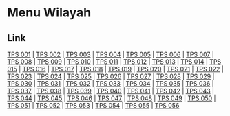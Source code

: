 # Menu Wilayah

## Link

[TPS 001](https://github.com/gigit-pemilu/pemilu-2024-94-papua-tengah/tree/main/pileg-dpr/hitung-suara/sub/94-papua-tengah/sub/04-mimika/sub/01-mimika-baru/sub/1002-kwamki/sub/001-tps)
 | 
[TPS 002](https://github.com/gigit-pemilu/pemilu-2024-94-papua-tengah/tree/main/pileg-dpr/hitung-suara/sub/94-papua-tengah/sub/04-mimika/sub/01-mimika-baru/sub/1002-kwamki/sub/002-tps)
 | 
[TPS 003](https://github.com/gigit-pemilu/pemilu-2024-94-papua-tengah/tree/main/pileg-dpr/hitung-suara/sub/94-papua-tengah/sub/04-mimika/sub/01-mimika-baru/sub/1002-kwamki/sub/003-tps)
 | 
[TPS 004](https://github.com/gigit-pemilu/pemilu-2024-94-papua-tengah/tree/main/pileg-dpr/hitung-suara/sub/94-papua-tengah/sub/04-mimika/sub/01-mimika-baru/sub/1002-kwamki/sub/004-tps)
 | 
[TPS 005](https://github.com/gigit-pemilu/pemilu-2024-94-papua-tengah/tree/main/pileg-dpr/hitung-suara/sub/94-papua-tengah/sub/04-mimika/sub/01-mimika-baru/sub/1002-kwamki/sub/005-tps)
 | 
[TPS 006](https://github.com/gigit-pemilu/pemilu-2024-94-papua-tengah/tree/main/pileg-dpr/hitung-suara/sub/94-papua-tengah/sub/04-mimika/sub/01-mimika-baru/sub/1002-kwamki/sub/006-tps)
 | 
[TPS 007](https://github.com/gigit-pemilu/pemilu-2024-94-papua-tengah/tree/main/pileg-dpr/hitung-suara/sub/94-papua-tengah/sub/04-mimika/sub/01-mimika-baru/sub/1002-kwamki/sub/007-tps)
 | 
[TPS 008](https://github.com/gigit-pemilu/pemilu-2024-94-papua-tengah/tree/main/pileg-dpr/hitung-suara/sub/94-papua-tengah/sub/04-mimika/sub/01-mimika-baru/sub/1002-kwamki/sub/008-tps)
 | 
[TPS 009](https://github.com/gigit-pemilu/pemilu-2024-94-papua-tengah/tree/main/pileg-dpr/hitung-suara/sub/94-papua-tengah/sub/04-mimika/sub/01-mimika-baru/sub/1002-kwamki/sub/009-tps)
 | 
[TPS 010](https://github.com/gigit-pemilu/pemilu-2024-94-papua-tengah/tree/main/pileg-dpr/hitung-suara/sub/94-papua-tengah/sub/04-mimika/sub/01-mimika-baru/sub/1002-kwamki/sub/010-tps)
 | 
[TPS 011](https://github.com/gigit-pemilu/pemilu-2024-94-papua-tengah/tree/main/pileg-dpr/hitung-suara/sub/94-papua-tengah/sub/04-mimika/sub/01-mimika-baru/sub/1002-kwamki/sub/011-tps)
 | 
[TPS 012](https://github.com/gigit-pemilu/pemilu-2024-94-papua-tengah/tree/main/pileg-dpr/hitung-suara/sub/94-papua-tengah/sub/04-mimika/sub/01-mimika-baru/sub/1002-kwamki/sub/012-tps)
 | 
[TPS 013](https://github.com/gigit-pemilu/pemilu-2024-94-papua-tengah/tree/main/pileg-dpr/hitung-suara/sub/94-papua-tengah/sub/04-mimika/sub/01-mimika-baru/sub/1002-kwamki/sub/013-tps)
 | 
[TPS 014](https://github.com/gigit-pemilu/pemilu-2024-94-papua-tengah/tree/main/pileg-dpr/hitung-suara/sub/94-papua-tengah/sub/04-mimika/sub/01-mimika-baru/sub/1002-kwamki/sub/014-tps)
 | 
[TPS 015](https://github.com/gigit-pemilu/pemilu-2024-94-papua-tengah/tree/main/pileg-dpr/hitung-suara/sub/94-papua-tengah/sub/04-mimika/sub/01-mimika-baru/sub/1002-kwamki/sub/015-tps)
 | 
[TPS 016](https://github.com/gigit-pemilu/pemilu-2024-94-papua-tengah/tree/main/pileg-dpr/hitung-suara/sub/94-papua-tengah/sub/04-mimika/sub/01-mimika-baru/sub/1002-kwamki/sub/016-tps)
 | 
[TPS 017](https://github.com/gigit-pemilu/pemilu-2024-94-papua-tengah/tree/main/pileg-dpr/hitung-suara/sub/94-papua-tengah/sub/04-mimika/sub/01-mimika-baru/sub/1002-kwamki/sub/017-tps)
 | 
[TPS 018](https://github.com/gigit-pemilu/pemilu-2024-94-papua-tengah/tree/main/pileg-dpr/hitung-suara/sub/94-papua-tengah/sub/04-mimika/sub/01-mimika-baru/sub/1002-kwamki/sub/018-tps)
 | 
[TPS 019](https://github.com/gigit-pemilu/pemilu-2024-94-papua-tengah/tree/main/pileg-dpr/hitung-suara/sub/94-papua-tengah/sub/04-mimika/sub/01-mimika-baru/sub/1002-kwamki/sub/019-tps)
 | 
[TPS 020](https://github.com/gigit-pemilu/pemilu-2024-94-papua-tengah/tree/main/pileg-dpr/hitung-suara/sub/94-papua-tengah/sub/04-mimika/sub/01-mimika-baru/sub/1002-kwamki/sub/020-tps)
 | 
[TPS 021](https://github.com/gigit-pemilu/pemilu-2024-94-papua-tengah/tree/main/pileg-dpr/hitung-suara/sub/94-papua-tengah/sub/04-mimika/sub/01-mimika-baru/sub/1002-kwamki/sub/021-tps)
 | 
[TPS 022](https://github.com/gigit-pemilu/pemilu-2024-94-papua-tengah/tree/main/pileg-dpr/hitung-suara/sub/94-papua-tengah/sub/04-mimika/sub/01-mimika-baru/sub/1002-kwamki/sub/022-tps)
 | 
[TPS 023](https://github.com/gigit-pemilu/pemilu-2024-94-papua-tengah/tree/main/pileg-dpr/hitung-suara/sub/94-papua-tengah/sub/04-mimika/sub/01-mimika-baru/sub/1002-kwamki/sub/023-tps)
 | 
[TPS 024](https://github.com/gigit-pemilu/pemilu-2024-94-papua-tengah/tree/main/pileg-dpr/hitung-suara/sub/94-papua-tengah/sub/04-mimika/sub/01-mimika-baru/sub/1002-kwamki/sub/024-tps)
 | 
[TPS 025](https://github.com/gigit-pemilu/pemilu-2024-94-papua-tengah/tree/main/pileg-dpr/hitung-suara/sub/94-papua-tengah/sub/04-mimika/sub/01-mimika-baru/sub/1002-kwamki/sub/025-tps)
 | 
[TPS 026](https://github.com/gigit-pemilu/pemilu-2024-94-papua-tengah/tree/main/pileg-dpr/hitung-suara/sub/94-papua-tengah/sub/04-mimika/sub/01-mimika-baru/sub/1002-kwamki/sub/026-tps)
 | 
[TPS 027](https://github.com/gigit-pemilu/pemilu-2024-94-papua-tengah/tree/main/pileg-dpr/hitung-suara/sub/94-papua-tengah/sub/04-mimika/sub/01-mimika-baru/sub/1002-kwamki/sub/027-tps)
 | 
[TPS 028](https://github.com/gigit-pemilu/pemilu-2024-94-papua-tengah/tree/main/pileg-dpr/hitung-suara/sub/94-papua-tengah/sub/04-mimika/sub/01-mimika-baru/sub/1002-kwamki/sub/028-tps)
 | 
[TPS 029](https://github.com/gigit-pemilu/pemilu-2024-94-papua-tengah/tree/main/pileg-dpr/hitung-suara/sub/94-papua-tengah/sub/04-mimika/sub/01-mimika-baru/sub/1002-kwamki/sub/029-tps)
 | 
[TPS 030](https://github.com/gigit-pemilu/pemilu-2024-94-papua-tengah/tree/main/pileg-dpr/hitung-suara/sub/94-papua-tengah/sub/04-mimika/sub/01-mimika-baru/sub/1002-kwamki/sub/030-tps)
 | 
[TPS 031](https://github.com/gigit-pemilu/pemilu-2024-94-papua-tengah/tree/main/pileg-dpr/hitung-suara/sub/94-papua-tengah/sub/04-mimika/sub/01-mimika-baru/sub/1002-kwamki/sub/031-tps)
 | 
[TPS 032](https://github.com/gigit-pemilu/pemilu-2024-94-papua-tengah/tree/main/pileg-dpr/hitung-suara/sub/94-papua-tengah/sub/04-mimika/sub/01-mimika-baru/sub/1002-kwamki/sub/032-tps)
 | 
[TPS 033](https://github.com/gigit-pemilu/pemilu-2024-94-papua-tengah/tree/main/pileg-dpr/hitung-suara/sub/94-papua-tengah/sub/04-mimika/sub/01-mimika-baru/sub/1002-kwamki/sub/033-tps)
 | 
[TPS 034](https://github.com/gigit-pemilu/pemilu-2024-94-papua-tengah/tree/main/pileg-dpr/hitung-suara/sub/94-papua-tengah/sub/04-mimika/sub/01-mimika-baru/sub/1002-kwamki/sub/034-tps)
 | 
[TPS 035](https://github.com/gigit-pemilu/pemilu-2024-94-papua-tengah/tree/main/pileg-dpr/hitung-suara/sub/94-papua-tengah/sub/04-mimika/sub/01-mimika-baru/sub/1002-kwamki/sub/035-tps)
 | 
[TPS 036](https://github.com/gigit-pemilu/pemilu-2024-94-papua-tengah/tree/main/pileg-dpr/hitung-suara/sub/94-papua-tengah/sub/04-mimika/sub/01-mimika-baru/sub/1002-kwamki/sub/036-tps)
 | 
[TPS 037](https://github.com/gigit-pemilu/pemilu-2024-94-papua-tengah/tree/main/pileg-dpr/hitung-suara/sub/94-papua-tengah/sub/04-mimika/sub/01-mimika-baru/sub/1002-kwamki/sub/037-tps)
 | 
[TPS 038](https://github.com/gigit-pemilu/pemilu-2024-94-papua-tengah/tree/main/pileg-dpr/hitung-suara/sub/94-papua-tengah/sub/04-mimika/sub/01-mimika-baru/sub/1002-kwamki/sub/038-tps)
 | 
[TPS 039](https://github.com/gigit-pemilu/pemilu-2024-94-papua-tengah/tree/main/pileg-dpr/hitung-suara/sub/94-papua-tengah/sub/04-mimika/sub/01-mimika-baru/sub/1002-kwamki/sub/039-tps)
 | 
[TPS 040](https://github.com/gigit-pemilu/pemilu-2024-94-papua-tengah/tree/main/pileg-dpr/hitung-suara/sub/94-papua-tengah/sub/04-mimika/sub/01-mimika-baru/sub/1002-kwamki/sub/040-tps)
 | 
[TPS 041](https://github.com/gigit-pemilu/pemilu-2024-94-papua-tengah/tree/main/pileg-dpr/hitung-suara/sub/94-papua-tengah/sub/04-mimika/sub/01-mimika-baru/sub/1002-kwamki/sub/041-tps)
 | 
[TPS 042](https://github.com/gigit-pemilu/pemilu-2024-94-papua-tengah/tree/main/pileg-dpr/hitung-suara/sub/94-papua-tengah/sub/04-mimika/sub/01-mimika-baru/sub/1002-kwamki/sub/042-tps)
 | 
[TPS 043](https://github.com/gigit-pemilu/pemilu-2024-94-papua-tengah/tree/main/pileg-dpr/hitung-suara/sub/94-papua-tengah/sub/04-mimika/sub/01-mimika-baru/sub/1002-kwamki/sub/043-tps)
 | 
[TPS 044](https://github.com/gigit-pemilu/pemilu-2024-94-papua-tengah/tree/main/pileg-dpr/hitung-suara/sub/94-papua-tengah/sub/04-mimika/sub/01-mimika-baru/sub/1002-kwamki/sub/044-tps)
 | 
[TPS 045](https://github.com/gigit-pemilu/pemilu-2024-94-papua-tengah/tree/main/pileg-dpr/hitung-suara/sub/94-papua-tengah/sub/04-mimika/sub/01-mimika-baru/sub/1002-kwamki/sub/045-tps)
 | 
[TPS 046](https://github.com/gigit-pemilu/pemilu-2024-94-papua-tengah/tree/main/pileg-dpr/hitung-suara/sub/94-papua-tengah/sub/04-mimika/sub/01-mimika-baru/sub/1002-kwamki/sub/046-tps)
 | 
[TPS 047](https://github.com/gigit-pemilu/pemilu-2024-94-papua-tengah/tree/main/pileg-dpr/hitung-suara/sub/94-papua-tengah/sub/04-mimika/sub/01-mimika-baru/sub/1002-kwamki/sub/047-tps)
 | 
[TPS 048](https://github.com/gigit-pemilu/pemilu-2024-94-papua-tengah/tree/main/pileg-dpr/hitung-suara/sub/94-papua-tengah/sub/04-mimika/sub/01-mimika-baru/sub/1002-kwamki/sub/048-tps)
 | 
[TPS 049](https://github.com/gigit-pemilu/pemilu-2024-94-papua-tengah/tree/main/pileg-dpr/hitung-suara/sub/94-papua-tengah/sub/04-mimika/sub/01-mimika-baru/sub/1002-kwamki/sub/049-tps)
 | 
[TPS 050](https://github.com/gigit-pemilu/pemilu-2024-94-papua-tengah/tree/main/pileg-dpr/hitung-suara/sub/94-papua-tengah/sub/04-mimika/sub/01-mimika-baru/sub/1002-kwamki/sub/050-tps)
 | 
[TPS 051](https://github.com/gigit-pemilu/pemilu-2024-94-papua-tengah/tree/main/pileg-dpr/hitung-suara/sub/94-papua-tengah/sub/04-mimika/sub/01-mimika-baru/sub/1002-kwamki/sub/051-tps)
 | 
[TPS 052](https://github.com/gigit-pemilu/pemilu-2024-94-papua-tengah/tree/main/pileg-dpr/hitung-suara/sub/94-papua-tengah/sub/04-mimika/sub/01-mimika-baru/sub/1002-kwamki/sub/052-tps)
 | 
[TPS 053](https://github.com/gigit-pemilu/pemilu-2024-94-papua-tengah/tree/main/pileg-dpr/hitung-suara/sub/94-papua-tengah/sub/04-mimika/sub/01-mimika-baru/sub/1002-kwamki/sub/053-tps)
 | 
[TPS 054](https://github.com/gigit-pemilu/pemilu-2024-94-papua-tengah/tree/main/pileg-dpr/hitung-suara/sub/94-papua-tengah/sub/04-mimika/sub/01-mimika-baru/sub/1002-kwamki/sub/054-tps)
 | 
[TPS 055](https://github.com/gigit-pemilu/pemilu-2024-94-papua-tengah/tree/main/pileg-dpr/hitung-suara/sub/94-papua-tengah/sub/04-mimika/sub/01-mimika-baru/sub/1002-kwamki/sub/055-tps)
 | 
[TPS 056](https://github.com/gigit-pemilu/pemilu-2024-94-papua-tengah/tree/main/pileg-dpr/hitung-suara/sub/94-papua-tengah/sub/04-mimika/sub/01-mimika-baru/sub/1002-kwamki/sub/056-tps)

